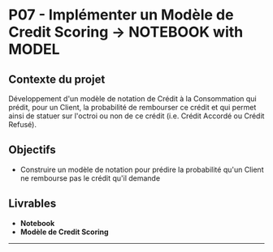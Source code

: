 # P07 - Implémenter un Modèle de Credit Scoring → NOTEBOOK with MODEL


## Contexte du projet
Développement d'un modèle de notation de Crédit à la Consommation qui prédit, pour un Client, la probabilité de rembourser ce crédit et qui permet ainsi de statuer sur l'octroi ou non de ce crédit (i.e. Crédit Accordé ou Crédit Refusé).


## Objectifs 
- Construire un modèle de notation pour prédire la probabilité qu'un Client ne rembourse pas le crédit qu'il demande


## Livrables
- **Notebook**
- **Modèle de Credit Scoring**

---
